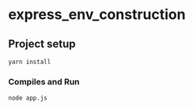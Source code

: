 # express_env_construction

## Project setup
```
yarn install
```

### Compiles and Run
```
node app.js
```
